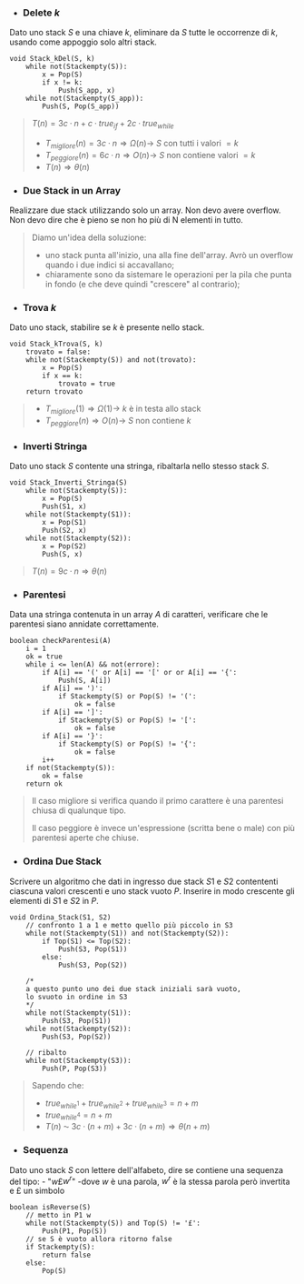 - ### Delete $k$
Dato uno stack $S$ e una chiave $k$, eliminare da $S$ tutte le occorrenze di $k$, usando come appoggio solo altri stack.
``` Pseudocodice TI:"Push" "FOLD"
void Stack_kDel(S, k)
	while not(Stackempty(S)):
		x = Pop(S)
		if x != k:
			Push(S_app, x)
	while not(Stackempty(S_app)):
		Push(S, Pop(S_app))
```

>$T(n)=3c·n + c·true_{if}+2c·true_{while}$
>- $T_{migliore}(n) = 3c·n \Rightarrow Ω(n) \rightarrow$ $S$ con tutti i valori $=k$
>- $T_{peggiore}(n) = 6c·n \Rightarrow O(n) \rightarrow$ $S$ non contiene valori $=k$
>- $T(n) \Rightarrow θ(n)$

- ### Due Stack in un Array
Realizzare due stack utilizzando solo un array. Non devo avere overflow. Non devo dire che è pieno se non ho più di N elementi in tutto.

>Diamo un'idea della soluzione:
>- uno stack punta all'inizio, una alla fine dell'array. Avrò un overflow quando i due indici si accavallano;
>- chiaramente sono da sistemare le operazioni per la pila che punta in fondo (e che deve quindi "crescere" al contrario);

- ### Trova $k$
Dato uno stack, stabilire se $k$ è presente nello stack.
``` Pseudocodice TI:"Push" "FOLD"
void Stack_kTrova(S, k)
	trovato = false:
	while not(Stackempty(S)) and not(trovato):
		x = Pop(S)
		if x == k:
			trovato = true
	return trovato
```

>- $T_{migliore}(1) \Rightarrow Ω(1) \rightarrow$ $k$ è in testa allo stack
>- $T_{peggiore}(n) \Rightarrow O(n) \rightarrow$ $S$ non contiene $k$

- ### Inverti Stringa
Dato uno stack $S$ contente una stringa, ribaltarla nello stesso stack $S$.

``` Pseudocodice TI:"Stack_Inverti_Stringa" "FOLD"
void Stack_Inverti_Stringa(S)
	while not(Stackempty(S)):
		x = Pop(S)
		Push(S1, x)
	while not(Stackempty(S1)):
		x = Pop(S1)
		Push(S2, x)
	while not(Stackempty(S2)):
		x = Pop(S2)
		Push(S, x)
```

>$T(n)=9c·n \Rightarrow θ(n)$ 

- ### Parentesi
Data una stringa contenuta in un array $A$ di caratteri, verificare che le parentesi siano annidate correttamente.

``` Pseudocodice TI:"checkParentesi" "FOLD"
boolean checkParentesi(A)
	i = 1
	ok = true
	while i <= len(A) && not(errore):
		if A[i] == '(' or A[i] == '[' or or A[i] == '{':
			Push(S, A[i])
		if A[i] == ')':
			if Stackempty(S) or Pop(S) != '(':
				ok = false
		if A[i] == ']':
			if Stackempty(S) or Pop(S) != '[':
				ok = false
		if A[i] == '}':
			if Stackempty(S) or Pop(S) != '{':
				ok = false
		i++
	if not(Stackempty(S)):
		ok = false
	return ok
```

>Il caso migliore si verifica quando il primo carattere è una parentesi chiusa di qualunque tipo. 
>
>Il caso peggiore è invece un'espressione (scritta bene o male) con più parentesi aperte che chiuse.

- ### Ordina Due Stack
Scrivere un algoritmo che dati in ingresso due stack $S1$ e $S2$ contententi ciascuna valori crescenti e uno stack vuoto $P$. Inserire in modo crescente gli elementi di $S1$ e $S2$ in $P$.

``` Pseudocodice TI:"Ordina_Stack" "FOLD"
void Ordina_Stack(S1, S2)
	// confronto 1 a 1 e metto quello più piccolo in S3
	while not(Stackempty(S1)) and not(Stackempty(S2)):
		if Top(S1) <= Top(S2):
			Push(S3, Pop(S1))
		else:
			Push(S3, Pop(S2))
			
	/*
	a questo punto uno dei due stack iniziali sarà vuoto, 
	lo svuoto in ordine in S3
	*/
	while not(Stackempty(S1)):
		Push(S3, Pop(S1))
	while not(Stackempty(S2)):
		Push(S3, Pop(S2))
		
	// ribalto
	while not(Stackempty(S3)):
		Push(P, Pop(S3))
```

>Sapendo che:
>- $true_{while^1}+true_{while^2}+true_{while^3}=n+m$
>- $true_{while^4}=n+m$
>- $T(n)$ ⁓ $3c·(n+m)+3c·(n+m) \Rightarrow θ(n+m)$

- ### Sequenza
Dato uno stack $S$ con lettere dell'alfabeto, dire se contiene una sequenza del tipo:
	- "$w$£$w^r$" 
	-dove $w$ è una parola, $w^r$ è la stessa parola però invertita e £ un simbolo

``` Pseudocodice TI:"isReverse" "FOLD"
boolean isReverse(S)
	// metto in P1 w
	while not(Stackempty(S)) and Top(S) != '£':
		Push(P1, Pop(S))
	// se S è vuoto allora ritorno false
	if Stackempty(S):
		return false
	else:
		Pop(S)
		
	
```